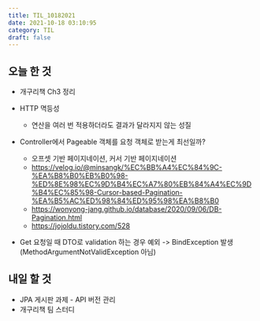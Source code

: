 ```yaml
---
title: TIL_10182021
date: 2021-10-18 03:10:95
category: TIL
draft: false
---
```


## 오늘 한 것

- 개구리책 Ch3 정리

- HTTP 멱등성
  - 연산을 여러 번 적용하더라도 결과가 달라지지 않는 성질

- Controller에서 Pageable 객체를 요청 객체로 받는게 최선일까?
  - 오프셋 기반 페이지네이션, 커서 기반 페이지네이션
  - https://velog.io/@minsangk/%EC%BB%A4%EC%84%9C-%EA%B8%B0%EB%B0%98-%ED%8E%98%EC%9D%B4%EC%A7%80%EB%84%A4%EC%9D%B4%EC%85%98-Cursor-based-Pagination-%EA%B5%AC%ED%98%84%ED%95%98%EA%B8%B0
  - https://wonyong-jang.github.io/database/2020/09/06/DB-Pagination.html
  - https://jojoldu.tistory.com/528

- Get 요청일 때 DTO로 validation 하는 경우 예외 -> BindException 발생 (MethodArgumentNotValidException 아님)

## 내일 할 것

- JPA 게시판 과제 - API 버전 관리
- 개구리책 팀 스터디